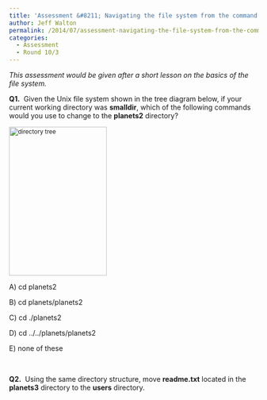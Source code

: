 ```yaml
---
title: 'Assessment &#8211; Navigating the file system from the command line'
author: Jeff Walton
permalink: /2014/07/assessment-navigating-the-file-system-from-the-command-line/
categories:
  - Assessment
  - Round 10/3
---
```

*This assessment would be given after a short lesson on the basics of the file system.*

**Q1.**  Given the Unix file system shown in the tree diagram below, if your current working directory was **smalldir**, which of the following commands would you use to change to the **planets2** directory?

<img class="alignnone size-medium wp-image-8192" style="font-size: 12px;" alt="directory tree" src="http://teaching.software-carpentry.org/wp-content/uploads/2014/07/Screenshot-from-2014-07-23-211639-197x300.png" width="197" height="300" />

A) cd planets2

B) cd planets/planets2

C) cd ./planets2

D) cd ../../planets/planets2

E) none of these

&nbsp;

**Q2.**  Using the same directory structure, move **readme.txt** located in the **planets3** directory to the **users** directory.
